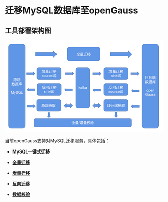 ﻿# 迁移MySQL数据库至openGauss

## 工具部署架构图<a name="section12438813102615"></a>

![](figures/zh-cn_image_0000001368504658.png)

当前openGauss支持对MySQL迁移服务，具体包括：

- **[MySQL一键式迁移](MySQL一键式迁移.md)**  

-   **[全量迁移](全量迁移.md)**  
-   **[增量迁移](增量迁移.md)**  
-   **[反向迁移](反向迁移.md)**  
-   **[数据校验](数据校验.md)**  


